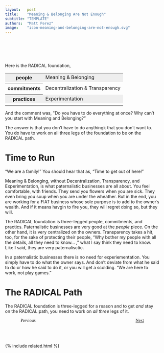 ```yaml
---
layout:   post
title:    "Meaning & Belonging Are Not Enough"
subtitle: "TEMPLATE"
authors:  "Matt Perez"
image:    "icon-meaning-and-belonging-are-not-enough.svg"
---
```


<div style="display:none;">
 <p>Meaning & Belonging, without Decentralization, Transparency, and Experimentation, is what paternalistic businesses are.</p>
</div>

<h1>&nbsp;</h1>
 <p>Here is the <span class="_paradigm">RADICAL</span> foundation,</p>
 <table align="center">
  <tr style="background-color:#EEEEEE; ">
   <th>people</th>
   <td class="_foundation">Meaning & Belonging</td>
  </tr>
  <tr>
   <td class="_spacer"></td>
  </tr>
  <tr>
   <th>commitments</th>
   <td class="_foundation">Decentralization & Transparency</td>
  </tr>
  <tr>
   <td class="_spacer"></td>
  </tr>
  <tr style="background-color:#EEEEEE; ">
   <th>practices</th>
   <td class="_foundation">Experimentation</td>
  </tr>
  <tr>
   <td class="_spacer_"></td>
  </tr>
 </table>
 <p>And the comment was, "Do you have to do everything at once? Why can&rsquo;t you start with Meaning and Belonging?&rdquo;</p>
 <p>The answer is that you don&rsquo;t have to do anythingk that you don&rsquo;t want to. You do have to work on all three legs of the foundation to be on the <span class="_paradigm">RADICAL</span> path.</p>

<h1>Time to Run</h1>
 <p>&ldquo;We are a family!&rdquo; You should hear that as, &ldquo;Time to get out of here!&rdquo;</p>
 <p>Meaning & Belonging, without Decentralization, Transparency, and Experimentation, is what paternalistic businesses are all about. You feel comfortable, with friends. They send you flowers when you are sick. They even bring you soup when you are under the wheather. But in the end, you are working for a <span class="_paradigm">FIAT</span> business whose sole purpose is to add to the owner&rsquo;s wealth. And if it means havgin to fire you, they will regret doing so, but they will.</p>
 <p>The <span class="_paradigm">RADICAL</span> foundation is three-legged people, commitments, and practics. Paternalistic businesses are very good at the <em>people</em> piece. On the other hand, it is very centralized on the owners. Transparency takes a hit, too, for the sake of protecting their people, &ldquo;Why bother my people with all the details, all they need to know&hellip; ,&rdquo; what I say think they need to know. Like I said, they are very paternalisctic.</p>
 <p>In a paternalistic businesses there is no need for experiementation. You simply have to do what the owner says. And don&rsquo;t deviate from what he said to do or how he said to do it, or you will get a scolding. &ldquo;We are here to work, not play games.&rdquo;</p>
 
<h1>The <span class="_paradigm">RADICAL</span> Path</h1>
 <p>The <span class="_paradigm">RADICAL</span> foundation is three-legged for a reason and to get <em>and</em> stay on the <span class="_paradigm">RADICAL</span> path, you need to work on <em>all three</em> legs of it.</p>

<div style="margin-bottom:1in; width:80%; padding:0 10%; font-family: American Typewriter, serif; ">
 <span style="float:left;  ">                                                                          Previous</span>
 <span style="float:right; "><a href="https://radicalcompanies.com/2023/04/17/feelings-are-not-enough">Next</a></span>
</div>

{% include related.html %}

